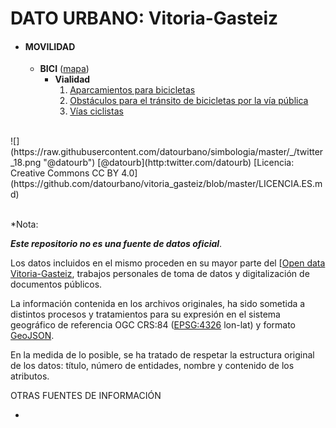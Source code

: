 # DATO URBANO: Vitoria-Gasteiz
* #### **MOVILIDAD**
  - **BICI** ([mapa](https://datourbano.github.io/vitoria_gasteiz/movilidad/bici/01059_movilidad_bici))
    - **Vialidad**
      1. [Aparcamientos para bicicletas](https://github.com/datourbano/vitoria_gasteiz/blob/master/movilidad/bici/vialidad/01059_aparcamientos_para_bicicletas.md)
      2. [Obstáculos para el tránsito de bicicletas por la vía pública](https://github.com/datourbano/vitoria_gasteiz/blob/master/movilidad/bici/vialidad/01059_obstaculos_para_el_transito_de_bicicletas.md)
	  3. [Vías ciclistas](https://github.com/datourbano/vitoria_gasteiz/blob/master/movilidad/bici/vialidad/01059_vias_ciclistas.md)

<br />
![](https://raw.githubusercontent.com/datourbano/simbologia/master/_/twitter_18.png "@datourb") [@datourb](http:twitter.com/datourb)  
[Licencia: Creative Commons CC BY 4.0](https://github.com/datourbano/vitoria_gasteiz/blob/master/LICENCIA.ES.md)
<br /><br />

\*Nota:

  **_Este repositorio no es una fuente de datos oficial_**.
  
  Los datos incluidos en el mismo proceden en su mayor parte del [[Open data Vitoria-Gasteiz](http://www.vitoria-gasteiz.org/j34-01w/catalogo/portada?idioma=es), trabajos personales de toma de datos y digitalización de documentos públicos.
  
  La información contenida en los archivos originales, ha sido sometida a distintos procesos y tratamientos para su expresión en el sistema geográfico de referencia OGC CRS:84 ([EPSG:4326](https://epsg.io/4326) lon-lat)  y formato [GeoJSON](http://geojson.org/).

  En la medida de lo posible, se ha tratado de respetar la estructura original de los datos: título, número de entidades, nombre y contenido de los atributos.

  OTRAS FUENTES DE INFORMACIÓN

  * 

